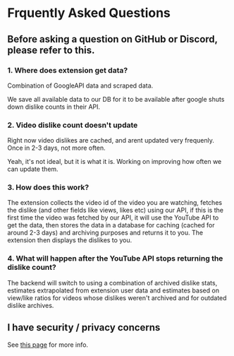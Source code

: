 # Frquently Asked Questions
## Before asking a question on GitHub or Discord, please refer to this.

### **1. Where does extension get data?**
Combination of GoogleAPI data and scraped data.

We save all available data to our DB for it to be available after google shuts down dislike counts in their API.

### **2. Video dislike count doesn't update**
Right now video dislikes are cached, and arent updated very frequenly. Once in 2-3 days, not more often.

Yeah, it's not ideal, but it is what it is. Working on improving how often we can update them.

### **3. How does this work?**
The extension collects the video id of the video you are watching, fetches the dislike (and other fields like views, likes etc) using our API, if this is the first time the video was fetched by our API, it will use the YouTube API to get the data, then stores the data in a database for caching (cached for around 2-3 days) and archiving purposes and returns it to you. The extension then displays the dislikes to you.

### **4. What will happen after the YouTube API stops returning the dislike count?**
The backend will switch to using a combination of archived dislike stats, estimates extrapolated from extension user data and estimates based on view/like ratios for videos whose dislikes weren't archived and for outdated dislike archives.

## I have security / privacy concerns
See [this page](SECURITY.md) for more info.
